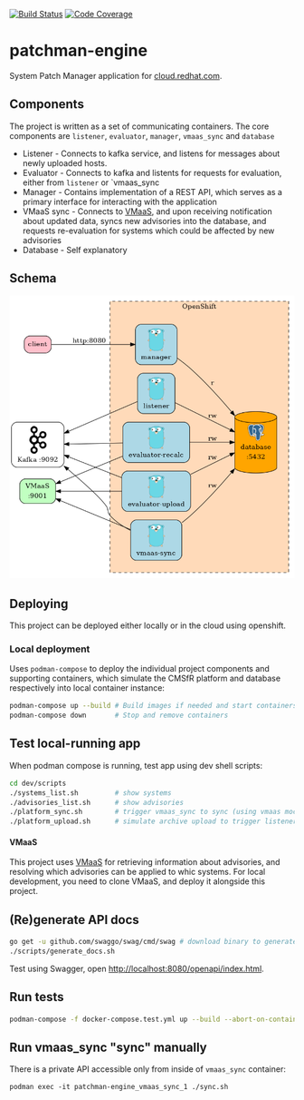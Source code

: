 [![Build Status](https://travis-ci.org/RedHatInsights/patchman-engine.svg?branch=master)](https://travis-ci.org/RedHatInsights/patchman-engine)
[![Code Coverage](https://codecov.io/gh/RedHatInsights/patchman-engine/branch/master/graph/badge.svg)](https://codecov.io/gh/RedHatInsights/patchman-engine)

# patchman-engine
System Patch Manager application for [cloud.redhat.com](cloud.redhat.com).

## Components
The project is written as a set of communicating containers. The core components are `listener`, `evaluator`, `manager`, `vmaas_sync` and `database` 
- Listener - Connects to kafka service, and listens for messages about newly uploaded hosts.
- Evaluator - Connects to kafka and listents for requests for evaluation, either from `listener` or `vmaas_sync
- Manager - Contains implementation of a REST API, which serves as a primary interface for interacting with the application
- VMaaS sync - Connects to [VMaaS](https://github.com/RedHatInsights/vmaas), and upon receiving notification about updated
 data, syncs new advisories into the database, and requests re-evaluation for systems which could be affected by new advisories
- Database - Self explanatory

## Schema
![](docs/md/schema.png)

## Deploying
This project can be deployed either locally or in the cloud using openshift.

### Local deployment
Uses `podman-compose` to deploy the individual project components and supporting containers, which simulate the CMSfR platform and database respectively into local container instance:
~~~bash
podman-compose up --build # Build images if needed and start containers
podman-compose down       # Stop and remove containers
~~~

## Test local-running app
When podman compose is running, test app using dev shell scripts:
~~~bash
cd dev/scripts
./systems_list.sh         # show systems
./advisories_list.sh      # show advisories
./platform_sync.sh        # trigger vmaas_sync to sync (using vmaas mock)
./platform_upload.sh      # simulate archive upload to trigger listener and evaluator_upload
~~~

#### VMaaS
This project uses [VMaaS](https://github.com/RedHatInsights/vmaas) for retrieving information about advisories, and resolving which advisories can be applied to whic systems.
For local development, you need to clone VMaaS, and deploy it alongside this project.

## (Re)generate API docs
~~~bash
go get -u github.com/swaggo/swag/cmd/swag # download binary to generate, do it first time only
./scripts/generate_docs.sh
~~~

Test using Swagger, open <http://localhost:8080/openapi/index.html>.

## Run tests
~~~bash
podman-compose -f docker-compose.test.yml up --build --abort-on-container-exit
~~~

## Run vmaas_sync "sync" manually
There is a private API accessible only from inside of `vmaas_sync` container:
~~~
podman exec -it patchman-engine_vmaas_sync_1 ./sync.sh
~~~
